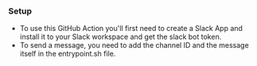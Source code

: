 ### Setup
- To use this GitHub Action you'll first need to create a Slack App and install it to your Slack workspace and get the slack bot token.
- To send a message, you need to add the channel ID and the message itself in the entrypoint.sh file.